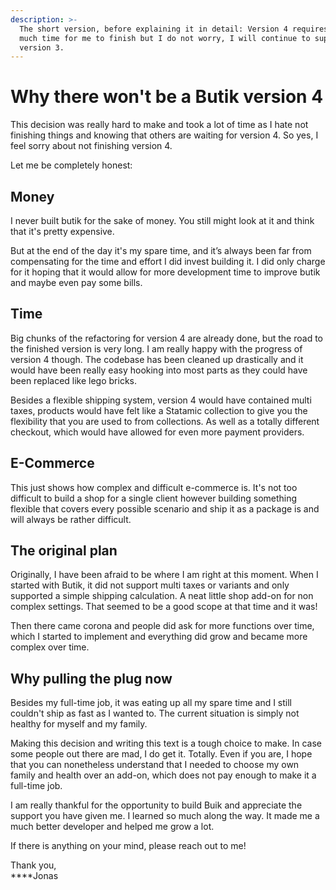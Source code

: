 ```yaml
---
description: >-
  ​​The short version, before explaining it in detail: Version 4 requires too
  much time for me to finish but I do not worry, I will continue to support
  version 3.
---
```


# Why there won't be a Butik version 4

This decision was really hard to make and took a lot of time as I hate not finishing things and knowing that others are waiting for version 4. So yes, I feel sorry about not finishing version 4.

Let me be completely honest:

## **Money**

I never built butik for the sake of money. You still might look at it and think that it's pretty expensive. 

But at the end of the day it's my spare time, and it’s always been far from compensating for the time and effort I did invest building it. I did only charge for it hoping that it would allow for more development time to improve butik and maybe even pay some bills.

## **Time**

Big chunks of the refactoring for version 4 are already done, but the road to the finished version is very long. I am really happy with the progress of version 4 though. The codebase has been cleaned up drastically and it would have been really easy hooking into most parts as they could have been replaced like lego bricks.

Besides a flexible shipping system, version 4 would have contained multi taxes, products would have felt like a Statamic collection to give you the flexibility that you are used to from collections. As well as a totally different checkout, which would have allowed for even more payment providers.

## **E-Commerce**

This just shows how complex and difficult e-commerce is. It's not too difficult to build a shop for a single client however building something flexible that covers every possible scenario and ship it as a package is and will always be rather difficult.

## **The original plan**

Originally, I have been afraid to be where I am right at this moment. When I started with Butik, it did not support multi taxes or variants and only supported a simple shipping calculation. A neat little shop add-on for non complex settings. That seemed to be a good scope at that time and it was!

Then there came corona and people did ask for more functions over time, which I started to implement and everything did grow and became more complex over time.

## **Why pulling the plug now**

Besides my full-time job, it was eating up all my spare time and I still couldn't ship as fast as I wanted to. The current situation is simply not healthy for myself and my family.

Making this decision and writing this text is a tough choice to make. In case some people out there are mad, I do get it. Totally. Even if you are, I hope that you can nonetheless understand that I needed to choose my own family and health over an add-on, which does not pay enough to make it a full-time job.

I am really thankful for the opportunity to build Buik and appreciate the support you have given me. I learned so much along the way. It made me a much better developer and helped me grow a lot.

If there is anything on your mind, please reach out to me!

Thank you,  
****Jonas

